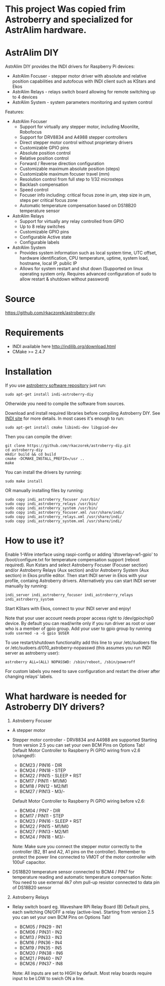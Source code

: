# This project Was copied frim Astroberry and specialized for AstrAlim hardware. 
# AstrAlim DIY
AstrAlim DIY provides the INDI drivers for Raspberry Pi devices:
* AstrAlim Focuser - stepper motor driver with absolute and relative position capabilities and autofocus with INDI client such as KStars and Ekos
* AstrAlim Relays - relays switch board allowing for remote switching up to 4 devices
* AstrAlim System - system parameters monitoring and system control

Features:
* AstrAlim Focuser
  - Support for virtually any stepper motor, including Moonlite, Robofocus
  - Support for DRV8834 and A4988 stepper controllers
  - Direct stepper motor control without proprietary drivers
  - Customizable GPIO pins
  - Absolute position control
  - Relative position control
  - Forward / Reverse direction configuration
  - Customizable maximum absolute position (steps)
  - Customizable maximum focuser travel (mm)
  - Resolution control from full step to 1/32 microsteps
  - Backlash compensation
  - Speed control
  - Focuser info including: critical focus zone in μm, step size in μm, steps per critical focus zone
  - Automatic temperature compensation based on DS18B20 temperature sensor
* AstrAlim Relays
  - Support for virtually any relay controlled from GPIO
  - Up to 8 relay switches
  - Customizable GPIO pins
  - Configurable Active state
  - Configurable labels
* AstrAlim System
  - Provides system information such as local system time, UTC offset, hardware identification, CPU temperature, uptime, system load, hostname, local IP, public IP
  - Allows for system restart and shut down (Supported on linux operating system only. Requires advanced configuration of sudo to allow restart & shutdown without password)

# Source
https://github.com/rkaczorek/astroberry-diy

# Requirements
* INDI available here http://indilib.org/download.html
* CMake >= 2.4.7

# Installation
If you use [astroberry software repository](https://www.astroberry.io/repo/) just run:
```
sudo apt-get install indi-astroberry-diy
```

Otherwide you need to compile the software from sources.

Download and install required libraries before compiling Astroberry DIY. See [INDI site](http://indilib.org/download.html) for more details.
In most cases it's enough to run:
```
sudo apt-get install cmake libindi-dev libgpiod-dev
```
Then you can compile the driver:
```
git clone https://github.com/rkaczorek/astroberry-diy.git
cd astroberry-diy
mkdir build && cd build
cmake -DCMAKE_INSTALL_PREFIX=/usr ..
make
```
You can install the drivers by running:
```
sudo make install
```
OR manually installing files by running:
```
sudo copy indi_astroberry_focuser /usr/bin/
sudo copy indi_astroberry_relays /usr/bin/
sudo copy indi_astroberry_system /usr/bin/
sudo copy indi_astroberry_focuser.xml /usr/share/indi/
sudo copy indi_astroberry_relays.xml /usr/share/indi/
sudo copy indi_astroberry_system.xml /usr/share/indi/

```

# How to use it?
Enable 1-Wire interface using raspi-config or adding 'dtoverlay=w1-gpio' to /boot/configure.txt for temperature compensation support (reboot required). Run Kstars and select Astroberry Focuser (Focuser section) and/or Astroberry Relays (Aux section) and/or Astroberry System (Aux section) in Ekos profile editor. Then start INDI server in Ekos with your profile, containg Astroberry drivers. Alternatively you can start INDI server manually by running:
```
indi_server indi_astroberry_focuser indi_astroberry_relays indi_astroberry_system
```
Start KStars with Ekos, connect to your INDI server and enjoy!

Note that your user account needs proper access right to /dev/gpiochip0 device. By default you can read/write only if you run driver as root or user who is a member of gpio group. Add your user to gpio group by running ```sudo usermod -a -G gpio $USER```

To use restart/shutdown functionality add this line to your /etc/sudoers file or /etc/sudoers.d/010_astroberry-nopasswd (this assumes you run INDI server as astroberry user):
```
astroberry ALL=(ALL) NOPASSWD: /sbin/reboot, /sbin/poweroff
```

For custom labels you need to save configuration and restart the driver after changing relays' labels.

# What hardware is needed for Astroberry DIY drivers?

1. Astroberry Focuser
* A stepper motor
* Stepper motor controller - DRV8834 and A4988 are supported
  Starting from version 2.5 you can set your own BCM Pins on Options Tab!
  Default Motor Controller to Raspberry Pi GPIO wiring from v2.6 (changed!):
   - BCM23 / PIN16 - DIR
   - BCM24 / PIN18 - STEP
   - BCM22 / PIN15 - SLEEP + RST
   - BCM17 / PIN11 - M1/M0
   - BCM18 / PIN12 - M2/M1
   - BCM27 / PIN13 - M3/-

  Default Motor Controller to Raspberry Pi GPIO wiring before v2.6:
   - BCM04 / PIN7 - DIR
   - BCM17 / PIN11 - STEP
   - BCM23 / PIN16 - SLEEP + RST
   - BCM22 / PIN15 - M1/M0
   - BCM27 / PIN13 - M2/M1
   - BCM24 / PIN18 - M3/-

   Note: Make sure you connect the stepper motor correctly to the controller (B2, B1 and A2, A1 pins on the controller).
         Remember to protect the power line connected to VMOT of the motor controller with 100uF capacitor.
* DS18B20 temperature sensor connected to BCM4 / PIN7 for temperature reading and automatic temperature compensation
   Note: You need to use external 4k7 ohm pull-up resistor connected to data pin of DS18B20 sensor

2. Astroberry Relays
* Relay switch board eg. Waveshare RPi Relay Board (B)
  Default pins, each switching ON/OFF a relay (active-low). Starting from version 2.5 you can set your own BCM Pins on Options Tab!
   - BCM05 / PIN29 - IN1
   - BCM06 / PIN31 - IN2
   - BCM13 / PIN33 - IN3
   - BCM16 / PIN36 - IN4
   - BCM19 / PIN35 - IN5
   - BCM20 / PIN38 - IN6
   - BCM21 / PIN40 - IN7
   - BCM26 / PIN37 - IN8

   Note: All inputs are set to HIGH by default. Most relay boards require input to be LOW to swich ON a line.
